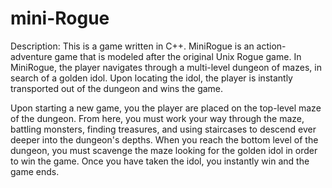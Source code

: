 # mini-Rogue
Description: This is a game written in C++.  MiniRogue is an action-adventure game that is modeled after the original Unix Rogue game. In MiniRogue, the player navigates through a multi-level dungeon of mazes, in search of a golden idol. Upon locating the idol, the player is instantly transported out of the dungeon and wins the game.

Upon starting a new game, you the player are placed on the top-level maze of the dungeon. From here, you must work your way through the maze, battling monsters, finding treasures, and using staircases to descend ever deeper into the dungeon's depths. When you reach the bottom level of the dungeon, you must scavenge the maze looking for the golden idol in order to win the game. Once you have taken the idol, you instantly win and the game ends.